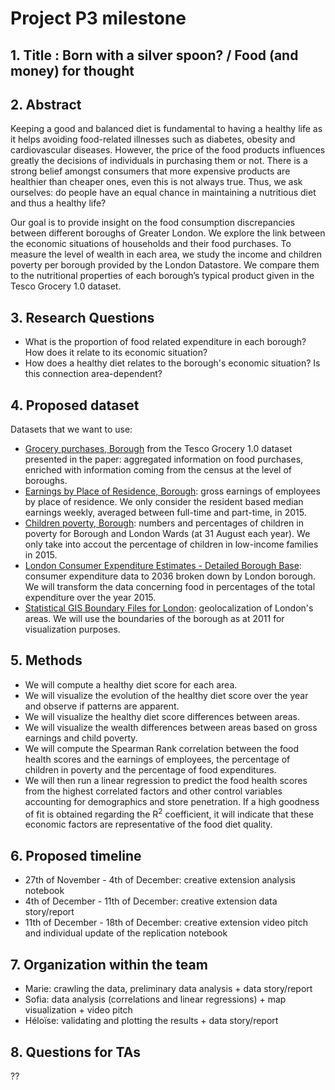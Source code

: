 # Project P3 milestone

## 1. Title : Born with a silver spoon? / Food (and money) for thought


## 2. Abstract
Keeping a good and balanced diet is fundamental to having a healthy life as it helps avoiding food-related illnesses such as diabetes, obesity and cardiovascular diseases. However, the price of the food products influences greatly the decisions of individuals in purchasing them or not. There is a strong belief amongst consumers that more expensive products are healthier than cheaper ones, even this is not always true. Thus, we ask ourselves: do people have an equal chance in maintaining a nutritious diet and thus a healthy life?

Our goal is to provide insight on the food consumption discrepancies between different boroughs of Greater London. We explore the link between the economic situations of households and their food purchases. To measure the level of wealth in each area, we study the income and children poverty per borough provided by the London Datastore. We compare them to the nutritional properties of each borough’s typical product given in the Tesco Grocery 1.0 dataset. 


## 3. Research Questions
- What is the proportion of food related expenditure in each borough? How does it relate to its economic situation?
- How does a healthy diet relates to the borough's economic situation? Is this connection area-dependent?

## 4. Proposed dataset
Datasets that we want to use:
- [Grocery purchases, Borough](https://figshare.com/articles/dataset/Area-level_grocery_purchases/7796666?backTo=/collections/Tesco_Grocery_1_0/4769354) from the Tesco Grocery 1.0 dataset presented in the paper:  aggregated information on food purchases, enriched with information coming from the census at the level of boroughs.
- [Earnings by Place of Residence, Borough](https://data.london.gov.uk/dataset/earnings-place-residence-borough): gross earnings of employees by place of residence. We only consider the resident based median earnings weekly, averaged between full-time and part-time, in 2015.
- [Children poverty, Borough](https://data.london.gov.uk/dataset/children-poverty-borough): numbers and percentages of children in poverty for Borough and London Wards (at 31 August each year). We only take into accout the percentage of children in low-income families in 2015.
- [London Consumer Expenditure Estimates - Detailed Borough Base](https://data.london.gov.uk/dataset/london-consumer-expenditure-estimates-2011-2036): consumer expenditure data to 2036 broken down by London borough. We will transform the data concerning food in percentages of the total expenditure over the year 2015.
- [Statistical GIS Boundary Files for London](https://data.london.gov.uk/dataset/statistical-gis-boundary-files-london): geolocalization of London's areas. We will use the boundaries of the borough as at 2011 for visualization purposes.

## 5. Methods
- We will compute a healthy diet score for each area. 
- We will visualize the evolution of the healthy diet score over the year and observe if patterns are apparent. 
- We will visualize the healthy diet score differences between areas.
- We will visualize the wealth differences between areas based on gross earnings and child poverty.
- We will compute the Spearman Rank correlation between the food health scores and the earnings of employees, the percentage of children in poverty and the percentage of food expenditures. 
- We will then run a linear regression to predict the food health scores from the highest correlated factors and other control variables accounting for demographics and store penetration. If a high goodness of fit is obtained regarding the R<sup>2</sup> coefficient, it will indicate that these economic factors are representative of the food diet quality. 


## 6. Proposed timeline
- 27th of November - 4th of December:  creative extension analysis notebook
- 4th of December - 11th of December: creative extension data story/report
- 11th of December - 18th of December: creative extension video pitch and individual update of the replication notebook 


## 7. Organization within the team
- Marie: crawling the data, preliminary data analysis + data story/report
- Sofia: data analysis (correlations and linear regressions) + map visualization + video pitch
- Héloïse: validating and plotting the results + data story/report


## 8. Questions for TAs 
??

